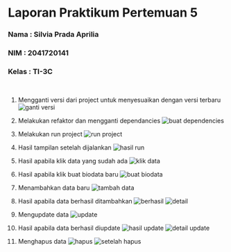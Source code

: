 # Laporan Praktikum Pertemuan 5
### Nama : Silvia Prada Aprilia
### NIM : 2041720141
### Kelas : TI-3C
<br>

1. Mengganti versi dari project untuk menyesuaikan dengan versi terbaru 
![ganti versi](image/Screenshot%202022-10-17%20151756.png)

2. Melakukan refaktor dan mengganti dependancies
![buat dependencies](image/Screenshot%202022-10-17%20152106.png)

3. Melakukan run project
![run project](image/Screenshot%20(3).png)

4. Hasil tampilan setelah dijalankan
![hasil run](image/Screenshot_20221017_141047.jpg)

5. Hasil apabila klik data yang sudah ada
![klik data](image/Screenshot_20221017_141751.jpg)

6. Hasil apabila klik buat biodata baru
![buat biodata](image/Screenshot_20221017_141134.jpg)

7. Menambahkan data baru
![tambah data](image/Screenshot_20221017_141428.jpg)

8. Hasil apabila data berhasil ditambahkan
![berhasil](image/Screenshot_20221017_141436.jpg)
![detail](image/Screenshot_20221017_141508.jpg)

9. Mengupdate data
![update](image/Screenshot_20221017_141708.jpg)

10. Hasil apabila data berhasil diupdate
![hasil update](image/Screenshot_20221017_141714.jpg)
![detail update](image/Screenshot_20221017_141720.jpg)

11. Menghapus data
![hapus](image/Screenshot_20221017_141751.jpg)
![setelah hapus](image/Screenshot_20221017_141759.jpg)


